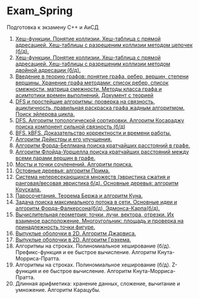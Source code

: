 # Exam_Spring
Подготовка к экзамену C++ и АиСД
1. [Хеш-функции. Понятие коллизии. Хеш-таблица с прямой адресацией. Хеш-таблицы с разрешеним коллизии методом цепочек (б/д).](https://github.com/Quirence/Exam_Spring/blob/main/ticket_1.cpp)
2. [Хеш-функции. Понятие коллизии. Хеш-таблица с прямой адресацией. Хеш-таблицы с разрешеним коллизии методом двойной адресации (б/д).](https://github.com/Quirence/Exam_Spring/blob/main/ticket_2.cpp)
3. [Введение в теорию графов: понятие графа, ребер, вершин, степени вершины. Хранение графа методами: список ребер, список смежности, матрица смежности. Методы класса графа и
асимтотики времен выполнений.](https://github.com/Quirence/Exam_Spring/blob/main/ticket_3.cpp)
[Документ с теорией](https://github.com/Quirence/Exam_Spring/blob/main/Третий_билет.docx)
4. [DFS и простейшие алгоритмы: проверка на связность, ацикличность, правильная раскраска
графа жадным алгоритмом. Поиск эйлерова цикла.](https://github.com/Quirence/Exam_Spring/blob/main/ticket_4.cpp)
5. [DFS. Алгоритм топологической сортировки. Алгоритм Косараджу поиска компонент сильной
связность (б/д)](https://github.com/Quirence/Exam_Spring/blob/main/ticket_5.cpp)
6. [BFS. kBFS. Доказательство корректности и времени работы.](https://github.com/Quirence/Exam_Spring/blob/main/ticket_6.cpp)
7. [Алгоритм Дейкстры и его улучшения.](https://github.com/Quirence/Exam_Spring/blob/main/ticket_7.cpp)
8. [Алгоритм Форда-Беллмана поиска кратчайших расстояний в графе.](https://github.com/Quirence/Exam_Spring/blob/main/ticket_8.cpp)
9. [Алгоритм Флойда-Уоршелла поиска кратчайших расстояний между всеми парами вершин в
графе.](https://github.com/Quirence/Exam_Spring/blob/main/ticket_9.cpp)
10. [Мосты и точки сочленений. Алгоритм поиска.](https://github.com/Quirence/Exam_Spring/blob/main/ticket_10.cpp)
11. [Остовные деревья: алгоритм Прима.](https://github.com/Quirence/Exam_Spring/blob/main/ticket_11.cpp)
12. [Система непересекающихся множеств (эвристика сжатия и ранговая/весовая эвристика б/д).
Основные деревья: алгоритм Крускала.](https://github.com/Quirence/Exam_Spring/blob/main/ticket_12.cpp)
13. [Паросочетания. Теорема Бержа и алгоритм Куна.](https://github.com/Quirence/Exam_Spring/blob/main/ticket_13.cpp)
14. [Задача поиска максимального потока в сети. Основные идеи и алгоритм Форда-Фалкерсона(б/д),
Эдмонса-Карпа(б/д).](https://github.com/Quirence/Exam_Spring/blob/main/ticket_14.cpp)
15. [Вычислительная геометрия: точки, лучи, вектора, отрезки. Их взаимное расположение. Многоугольник: площадь и проверка на принадлежность точки фигуре.](https://github.com/Quirence/Exam_Spring/blob/main/ticket_15.cpp)
16. [Выпуклые оболочки в 2D. Алгоритм Джарвиса.](https://github.com/Quirence/Exam_Spring/blob/main/ticket_16.cpp)
17. [Выпуклые оболочки в 2D. Алгоритм Грэхема.](https://github.com/Quirence/Exam_Spring/blob/main/ticket_17.cpp)
18. Алгоритмы на строках. Полиномиальное хеширование (б/д). Префикс-функция и ее быстрое
вычисление. Алгоритм Кнута-Морриса-Пратта.
19. Алгоритмы на строках. Полиномиальное хеширование (б/д). Z-функция и ее быстрое вычисление. Алгоритм Кнута-Морриса-Пратта.
20. Длинная арифметика: хранение данных, сложение, вычитание и умножение. Алгоритм Карацубы.
